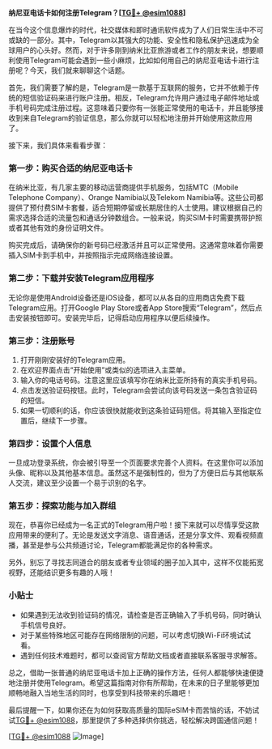 **纳尼亚电话卡如何注册Telegram？[[TG💪+ @esim1088](https://t.me/s/esim1088)]**

在当今这个信息爆炸的时代，社交媒体和即时通讯软件成为了人们日常生活中不可或缺的一部分。其中，Telegram以其强大的功能、安全性和隐私保护迅速成为全球用户的心头好。然而，对于许多刚到纳米比亚旅游或者工作的朋友来说，想要顺利使用Telegram可能会遇到一些小麻烦，比如如何用自己的纳尼亚电话卡进行注册呢？今天，我们就来聊聊这个话题。

首先，我们需要了解的是，Telegram是一款基于互联网的服务，它并不依赖于传统的短信验证码来进行账户注册。相反，Telegram允许用户通过电子邮件地址或手机号码完成注册过程。这意味着只要你有一张能正常使用的电话卡，并且能够接收到来自Telegram的验证信息，那么你就可以轻松地注册并开始使用这款应用了。

接下来，我们具体来看看步骤：

### 第一步：购买合适的纳尼亚电话卡

在纳米比亚，有几家主要的移动运营商提供手机服务，包括MTC（Mobile Telephone Company）、Orange Namibia以及Telekom Namibia等。这些公司都提供了预付费SIM卡套餐，适合短期停留或长期居住的人士使用。建议根据自己的需求选择合适的流量包和通话分钟数组合。一般来说，购买SIM卡时需要携带护照或者其他有效的身份证明文件。

购买完成后，请确保你的新号码已经激活并且可以正常使用。这通常意味着你需要插入SIM卡到手机中，并按照指示完成网络连接设置。

### 第二步：下载并安装Telegram应用程序

无论你是使用Android设备还是iOS设备，都可以从各自的应用商店免费下载Telegram应用。打开Google Play Store或者App Store搜索“Telegram”，然后点击安装按钮即可。安装完毕后，记得启动应用程序以便后续操作。

### 第三步：注册账号

1. 打开刚刚安装好的Telegram应用。
2. 在欢迎界面点击“开始使用”或类似的选项进入主菜单。
3. 输入你的电话号码。注意这里应该填写你在纳米比亚所持有的真实手机号码。
4. 点击发送验证码按钮。此时，Telegram会尝试向该号码发送一条包含验证码的短信。
5. 如果一切顺利的话，你应该很快就能收到这条验证码短信。将其输入至指定位置后，继续下一步骤。

### 第四步：设置个人信息

一旦成功登录系统，你会被引导至一个页面要求完善个人资料。在这里你可以添加头像、昵称以及其他基本信息。虽然这不是强制性的，但为了方便日后与其他联系人交流，建议至少设置一个易于识别的名字。

### 第五步：探索功能与加入群组

现在，恭喜你已经成为一名正式的Telegram用户啦！接下来就可以尽情享受这款应用带来的便利了。无论是发送文字消息、语音通话，还是分享文件、观看视频直播，甚至是参与公共频道讨论，Telegram都能满足你的各种需求。

另外，别忘了寻找志同道合的朋友或者专业领域的圈子加入其中，这样不仅能拓宽视野，还能结识更多有趣的人哦！

### 小贴士

- 如果遇到无法收到验证码的情况，请检查是否正确输入了手机号码，同时确认手机信号良好。
- 对于某些特殊地区可能存在网络限制的问题，可以考虑切换Wi-Fi环境试试看。
- 遇到任何技术难题时，都可以查阅官方帮助文档或者直接联系客服寻求解答。

总之，借助一张普通的纳尼亚电话卡加上正确的操作方法，任何人都能够快速便捷地注册并使用Telegram。希望这篇指南对你有所帮助，在未来的日子里能够更加顺畅地融入当地生活的同时，也享受到科技带来的乐趣吧！

最后提醒一下，如果你还在为如何获取高质量的国际eSIM卡而苦恼的话，不妨试试[TG💪+ @esim1088](https://t.me/s/esim1088)，那里提供了多种选择供你挑选，轻松解决跨国通信问题！

[[TG💪+ @esim1088](https://t.me/s/esim1088) ![Image](https://i.postimg.cc/4NQfJmqS/Snipaste-2025-05-13-00-14-12.png)]
